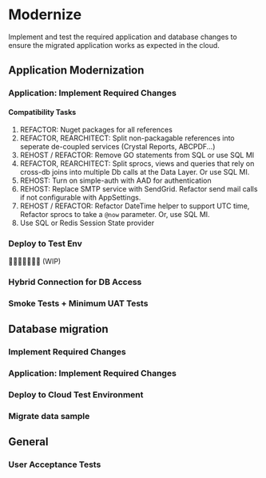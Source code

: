 # Modernize

Implement and test the required application and database changes to ensure the migrated application works as expected in the cloud.

## Application Modernization

### Application: Implement Required Changes

#### Compatibility Tasks

1. REFACTOR: Nuget packages for all references
1. REFACTOR, REARCHITECT: Split non-packagable references into seperate de-coupled services (Crystal
   Reports, ABCPDF...)
1. REHOST / REFACTOR: Remove GO statements from SQL or use SQL MI
1. REFACTOR, REARCHITECT: Split sprocs, views and queries that rely on cross-db joins into multiple
   Db calls at the Data Layer. Or use SQL MI.
1. REHOST: Turn on simple-auth with AAD for authentication
1. REHOST: Replace SMTP service with SendGrid. Refactor send mail calls if not configurable with AppSettings.
1. REHOST / REFACTOR: Refactor DateTime helper to support UTC time, Refactor sprocs to take a `@now`
   parameter. Or, use SQL MI.
1. Use SQL or Redis Session State provider

### Deploy to Test Env

👷🏻‍♀️🚧👷🏻‍♂️ (WIP)

### Hybrid Connection for DB Access
### Smoke Tests + Minimum UAT Tests

## Database migration
### Implement Required Changes
### Application: Implement Required Changes
### Deploy to Cloud Test Environment
### Migrate data sample

## General
### User Acceptance Tests